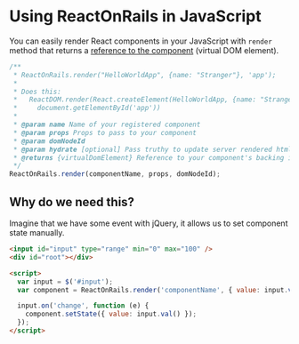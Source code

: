# Using ReactOnRails in JavaScript

You can easily render React components in your JavaScript with `render` method that returns a [reference to the component](https://react.dev/reference/react-dom/render#returns) (virtual DOM element).

```js
/**
 * ReactOnRails.render("HelloWorldApp", {name: "Stranger"}, 'app');
 *
 * Does this:
 *   ReactDOM.render(React.createElement(HelloWorldApp, {name: "Stranger"}),
 *     document.getElementById('app'))
 *
 * @param name Name of your registered component
 * @param props Props to pass to your component
 * @param domNodeId
 * @param hydrate [optional] Pass truthy to update server rendered html. Default is falsy
 * @returns {virtualDomElement} Reference to your component's backing instance
 */
ReactOnRails.render(componentName, props, domNodeId);
```

## Why do we need this?

Imagine that we have some event with jQuery, it allows us to set component state manually.

```html
<input id="input" type="range" min="0" max="100" />
<div id="root"></div>

<script>
  var input = $('#input');
  var component = ReactOnRails.render('componentName', { value: input.val() }, 'root');

  input.on('change', function (e) {
    component.setState({ value: input.val() });
  });
</script>
```
